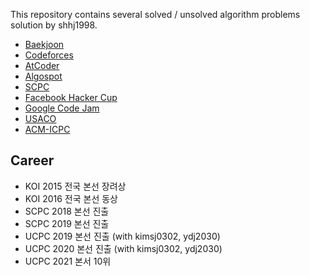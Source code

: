 This repository contains several solved / unsolved algorithm problems solution by shhj1998.

- [Baekjoon](https://www.acmicpc.net/)
- [Codeforces](https://codeforces.com/)
- [AtCoder](https://atcoder.jp/)
- [Algospot](https://algospot.com/)
- [SCPC](https://www.codeground.org/main.do)
- [Facebook Hacker Cup](https://www.facebook.com/hackercup/contest)
- [Google Code Jam](https://codingcompetitions.withgoogle.com/codejam)
- [USACO](http://www.usaco.org/)
- [ACM-ICPC](https://icpc.baylor.edu/)

## Career
- KOI 2015 전국 본선 장려상
- KOI 2016 전국 본선 동상
- SCPC 2018 본선 진출
- SCPC 2019 본선 진출
- UCPC 2019 본선 진출 (with kimsj0302, ydj2030)
- UCPC 2020 본선 진출 (with kimsj0302, ydj2030)
- UCPC 2021 본서 10위
